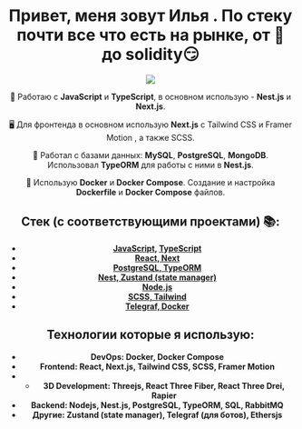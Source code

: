 <h1 align="center">Привет, меня зовут Илья . По стеку почти все что есть на рынке, от 🥖 до solidity😏</h1>

<p align="center">
  <img src="https://streak-stats.demolab.com?user=kolen44&theme=dark" />
</p>

<p align="center">
  🚀 Работаю с <strong>JavaScript</strong> и <strong>TypeScript</strong>, в основном использую - <strong>Nest.js</strong> и <strong>Next.js</strong>.
</p>

<p align="center">
  🖥️ Для фронтенда в основном использую <strong>Next.js</strong> с Tailwind CSS и Framer Motion , а также SCSS.
</p>

<p align="center">
  💾 Работал с базами данных: <strong>MySQL</strong>, <strong>PostgreSQL</strong>, <strong>MongoDB</strong>. Использовал <strong>TypeORM</strong> для работы с ними в <strong>Nest.js</strong>.
</p>

<p align="center">
  🐳 Использую <strong>Docker</strong> и <strong>Docker Compose</strong>. Создание и настройка <strong>Dockerfile</strong> и <strong>Docker Compose</strong> файлов.
</p>

## <div align="center">Стек (с соответствующими проектами) 📚:</div>

- **<div align="center"><a href='https://github.com/kolen44/Medianka'>JavaScript</a>, <a href='https://github.com/kolen44/heldent'>TypeScript</a></div>** 
- **<div align="center"><a href='https://github.com/kolen44/Medianka'>React, Next</a></div>**
- **<div align="center"><a href='https://github.com/kolen44/heldent'>PostgreSQL, TypeORM</a></div>**
- **<div align="center"><a href='https://github.com/kolen44/heldent'>Nest, Zustand (state manager)</a></div>**
- **<div align="center"><a href='https://github.com/kolen44/JosephAIBotTg'>Node.js</a></div>**
- **<div align="center"><a href='https://github.com/kolen44/Medianka'>SCSS, Tailwind</a></div>**
- **<div align="center"><a href='https://github.com/kolen44/JosephAIBotTg'>Telegraf, Docker</a></div>**

## <div align="center">Технологии которые я использую:</div>

- **<div align="center">DevOps: Docker, Docker Compose</div>**
- **<div align="center">Frontend: React, Next.js, Tailwind CSS, SCSS, Framer Motion</div>**
- - **<div align="center">3D Development: Threejs, React Three Fiber, React Three Drei, Rapier </div>**
- **<div align="center">Backend: Nodejs, Nest.js, PostgreSQL, TypeORM, SQL, RabbitMQ</div>**
- **<div align="center">Другие: Zustand (state manager), Telegraf (для ботов), Ethersjs</div>**

